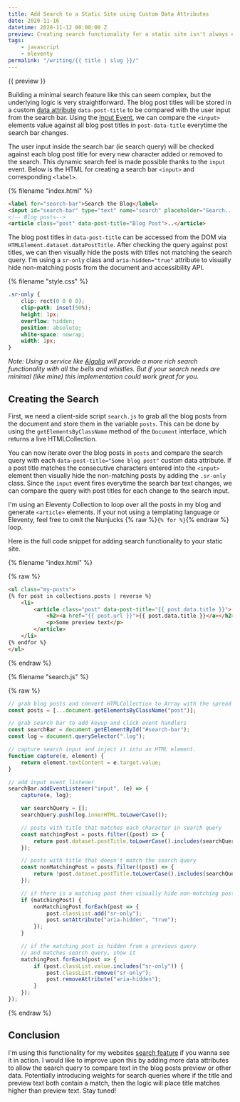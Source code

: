 ```yaml
---
title: Add Search to a Static Site using Custom Data Attributes
date: 2020-11-16
datetime: 2020-11-12 00:00:00 Z
preview: Creating search functionality for a static site isn't always easy. Luckily, using custom data attributes and a bit of JavaScript. You can filter blog posts by comparing the search input to post titles and visually hide posts that don't match the search query.
tags: 
    - javascript
    - eleventy
permalink: "/writing/{{ title | slug }}/"
---
```


{{ preview }}

Building a minimal search feature like this can seem complex, but the underlying logic is very straightforward. The blog post titles will be stored in a custom [data attribute](https://developer.mozilla.org/en-US/docs/Learn/HTML/Howto/Use_data_attributes) `data-post-title` to be compared with the user input from the search bar. Using the [Input Event](https://developer.mozilla.org/en-US/docs/Web/API/InputEvent), we can compare the `<input>` elements value against all blog post titles in `post-data-title` everytime the search bar changes. 

The user input inside the search bar (ie search query) will be checked against each blog post title for every new character added or removed to the search. This dynamic search feel is made possible thanks to the `input` event. Below is the HTML for creating a search bar `<input>` and corresponding `<label>`.

{% filename "index.html" %}

```html
<label for="search-bar">Search the Blog</label>
<input id="search-bar" type="text" name="search" placeholder="Search...">
<!-- Blog posts-->
<article class="post" data-post-title="Blog Post">..</article>
```

The blog post titles in `data-post-title` can be accessed from the DOM via `HTMLElement.dataset.dataPostTitle`. After checking the query against post titles, we can then visually hide the posts with titles not matching the search query. I'm using a `sr-only` class and `aria-hidden="true"` attribute to visually hide non-matching posts from the document and accessibility API.

{% filename "style.css" %}

```css
.sr-only {
    clip: rect(0 0 0 0);
    clip-path: inset(50%);
    height: 1px;
    overflow: hidden;
    position: absolute;
    white-space: nowrap;
    width: 1px;
}
```

_Note: Using a service like [Algolia](https://www.algolia.com/) will provide a more rich search functionality with all the bells and whistles. But if your search needs are minimal (like mine) this implementation could work great for you._

<h2 class="post-heading">Creating the Search</h2>

First, we need a client-side script `search.js` to grab all the blog posts from the document and store them in the variable `posts`. This can be done by using the `getElementsByClassName` method of the `Document` interface, which returns a live HTMLCollection.

You can now iterate over the blog posts in `posts` and compare the search query with each `data-post-title="Some blog post"` custom data attribute. If a post title matches the consecutive characters entered into the `<input>` element then visually hide the non-matching posts by adding the `.sr-only` class. Since the `input` event fires everytime the search bar text changes, we can compare the query with post titles for each change to the search input. 

I'm using an Eleventy Collection to loop over all the posts in my blog and generate `<article>` elements. If your not using a templating language or Eleventy, feel free to omit the Nunjucks {% raw %}`{% for %}`{% endraw %} loop. 

Here is the full code snippet for adding search functionality to your static site.

{% filename "index.html" %}

{% raw %}

```html
<ul class="my-posts">
{% for post in collections.posts | reverse %}
    <li>
        <article class="post" data-post-title="{{ post.data.title }}">
            <h2><a href="{{ post.url }}">{{ post.data.title }}</a></h2>
            <p>Some preview text</p>
        </article>
    </li>
{% endfor %}
</ul>
```
{% endraw %}

{% filename "search.js" %}

{% raw %}

```js
// grab blog posts and convert HTMLCollection to Array with the spread operator
const posts = [...document.getElementsByClassName("post")];

// grab search bar to add keyup and click event handlers
const searchBar = document.getElementById("#search-bar");
const log = document.querySelector(".log");

// capture search input and inject it into an HTML element.
function capture(e, element) {
    return element.textContent = e.target.value;
}

// add input event listener
searchBar.addEventListener("input", (e) => {
    capture(e, log);

    var searchQuery = [];
    searchQuery.push(log.innerHTML.toLowerCase());

    // posts with title that matches each character in search query
    const matchingPost = posts.filter((post) => {
        return post.dataset.postTitle.toLowerCase().includes(searchQuery);
    });

    // posts with title that doesn't match the search query
    const nonMatchingPost = posts.filter((post) => {
        return !post.dataset.postTitle.toLowerCase().includes(searchQuery);
    });

    // if there is a matching post then visually hide non-matching posts
    if (matchingPost) {
        nonMatchingPost.forEach(post => {
            post.classList.add("sr-only");
            post.setAttribute("aria-hidden", "true");
        });
    }

    // if the matching post is hidden from a previous query 
    // and matches search query, show it
    matchingPost.forEach(post => {
        if (post.classList.value.includes("sr-only")) {
            post.classList.remove("sr-only");
            post.removeAttribute("aria-hidden");
        }
    });
});
```
{% endraw %}

<h2 class="post-heading">Conclusion</h2>

I'm using this functionality for my websites [search feature](/search/) if you wanna see it in action. I would like to improve upon this by adding more data attributes to allow the search query to compare text in the blog posts preview or other data. Potentially introducing weights for search queries where if the title and preview text both contain a match, then the logic will place title matches higher than preview text. Stay tuned!